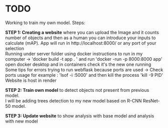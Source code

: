 # TODO

Working to train my own model. Steps: <br>

**STEP 1: Creating a website** where you can upload the Image and it counts number of objects and then as a human you can introduce your inputs to calculate (mAP). 
App will run in http://localhost:8000/ or any port of your selection<br>
Running under server folder using docker instructions to run in my computer -> 'docker build -t app . ' and run 'docker -run -p 8000:8000 app' open docker desktop and in containers check it's the new one running<br>
Some tips for errors trying to run webflask because ports are used -> Check ports usage for example : 'lsof -i :5000' and then kill the process 'kill -9 PID' <br>
Website is host in render <br>

**STEP 2: Train own model** to detect objects not present from previous model. <br>
I will be adding trees detection to my new model based on R-CNN ResNet-50 model. <br>





**STEP 3: Update website** to show analysis with base model and analysis with new model <br>

